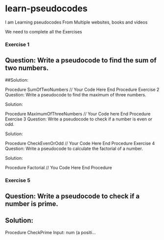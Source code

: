 # learn-pseudocodes
I am Learning pseudocodes From Multiple websites, books and videos 

We need to complete all the Exercises

### Exercise 1
## Question: Write a pseudocode to find the sum of two numbers.

##Solution:

Procedure SumOfTwoNumbers
    // Your Code Here
End Procedure
Exercise 2
Question: Write a pseudocode to find the maximum of three numbers.

Solution:

Procedure MaximumOfThreeNumbers
    // Your Code here
End Procedure
Exercise 3
Question: Write a pseudocode to check if a number is even or odd.

Solution:

Procedure CheckEvenOrOdd
    // Your Code Here
End Procedure
Exercise 4
Question: Write a pseudocode to calculate the factorial of a number.

Solution:

Procedure Factorial
    // You Code Here
End Procedure
### Exercise 5
## Question: Write a pseudocode to check if a number is prime.

## Solution:

Procedure CheckPrime
    Input: num (a positi…
